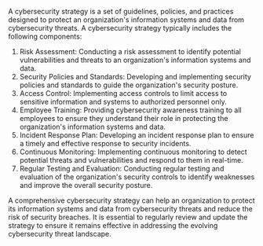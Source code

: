 A cybersecurity strategy is a set of guidelines, policies, and practices designed to protect an organization's information systems and data from cybersecurity threats. A cybersecurity strategy typically includes the following components:

1.  Risk Assessment: Conducting a risk assessment to identify potential vulnerabilities and threats to an organization's information systems and data.
2.  Security Policies and Standards: Developing and implementing security policies and standards to guide the organization's security posture.
3.  Access Control: Implementing access controls to limit access to sensitive information and systems to authorized personnel only.
4.  Employee Training: Providing cybersecurity awareness training to all employees to ensure they understand their role in protecting the organization's information systems and data.
5.  Incident Response Plan: Developing an incident response plan to ensure a timely and effective response to security incidents.
6.  Continuous Monitoring: Implementing continuous monitoring to detect potential threats and vulnerabilities and respond to them in real-time.
7.  Regular Testing and Evaluation: Conducting regular testing and evaluation of the organization's security controls to identify weaknesses and improve the overall security posture.

A comprehensive cybersecurity strategy can help an organization to protect its information systems and data from cybersecurity threats and reduce the risk of security breaches. It is essential to regularly review and update the strategy to ensure it remains effective in addressing the evolving cybersecurity threat landscape.